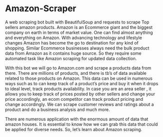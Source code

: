 # Amazon-Scraper
A web scraping bot built with BeautifulSoup and requests to scrape Top sellers amazon products.
Amazon is an Ecommerce giant and the biggest company on earth in terms of market value. One can find almost anything and everything on Amazon. With advancing technology and lifestyle changes Amazon has become the go to destination for any kind of shopping. Similar Ecommerce businesses always need the bulk product data from Amazon as it contains huge source. So they require some automated task like Amazon scraping for updated data collection.

With this bot we will go to Amazon.com and scrape a products data from there. There are millions of products, and there is tb’s of data available related to those products on Amazon. This data can be used in numerous ways such as to can keep track of a product’s price and buy it when it drops to ideal level, track products availability. In case you are an area seller , it allows you to keep track of prices posted by other sellers and change your price accordingly, an ecom competitor can track product pricing and change accordingly. We can scrape customer reviews and ratings about a product and do a business analysis and much more.

There are numerous application with the enormous amount of data that amazon houses. It is essential to know how we can grab this data that could be applied for diverse needs. So, let’s learn about Amazon scraping.
